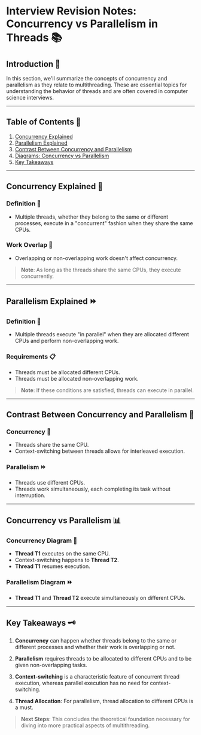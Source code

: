 # Interview Revision Notes: Concurrency vs Parallelism in Threads 📚

## Introduction 🌟
In this section, we'll summarize the concepts of concurrency and parallelism as they relate to multithreading. These are essential topics for understanding the behavior of threads and are often covered in computer science interviews.

---

## Table of Contents 📑
1. [Concurrency Explained](#concurrency-explained)
2. [Parallelism Explained](#parallelism-explained)
3. [Contrast Between Concurrency and Parallelism](#contrast-between-concurrency-and-parallelism)
4. [Diagrams: Concurrency vs Parallelism](#diagrams-concurrency-vs-parallelism)
5. [Key Takeaways](#key-takeaways)

---

## Concurrency Explained 🔄

### Definition 📝
- Multiple threads, whether they belong to the same or different processes, execute in a "concurrent" fashion when they share the same CPUs.

### Work Overlap 🤝
- Overlapping or non-overlapping work doesn't affect concurrency.
  
> **Note**: As long as the threads share the same CPUs, they execute concurrently.

---

## Parallelism Explained ⏩

### Definition 📝
- Multiple threads execute "in parallel" when they are allocated different CPUs and perform non-overlapping work.

### Requirements 📋
- Threads must be allocated different CPUs.
- Threads must be allocated non-overlapping work.

> **Note**: If these conditions are satisfied, threads can execute in parallel.

---

## Contrast Between Concurrency and Parallelism 🤔

### Concurrency 🔄
- Threads share the same CPU.
- Context-switching between threads allows for interleaved execution.
  
### Parallelism ⏩
- Threads use different CPUs.
- Threads work simultaneously, each completing its task without interruption.

---

## Concurrency vs Parallelism 📊

### Concurrency Diagram 🔄
- **Thread T1** executes on the same CPU.
- Context-switching happens to **Thread T2**.
- **Thread T1** resumes execution.

### Parallelism Diagram ⏩
- **Thread T1** and **Thread T2** execute simultaneously on different CPUs.

---

## Key Takeaways 🗝

1. **Concurrency** can happen whether threads belong to the same or different processes and whether their work is overlapping or not.
  
2. **Parallelism** requires threads to be allocated to different CPUs and to be given non-overlapping tasks.

3. **Context-switching** is a characteristic feature of concurrent thread execution, whereas parallel execution has no need for context-switching.

4. **Thread Allocation**: For parallelism, thread allocation to different CPUs is a must.

> **Next Steps**: This concludes the theoretical foundation necessary for diving into more practical aspects of multithreading.

